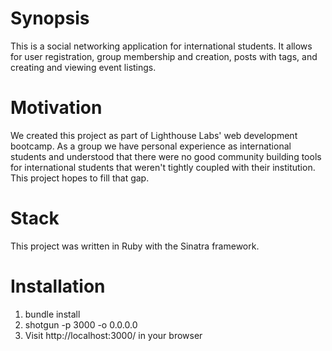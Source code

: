 Synopsis
========

This is a social networking application for international students. It allows for user registration, group membership and creation, posts with tags, and creating and viewing event listings.

Motivation
===========

We created this project as part of Lighthouse Labs' web development bootcamp. As a group we have personal experience as international students and understood that there were no good community building tools for international students that weren't tightly coupled with their institution. This project hopes to fill that gap. 

Stack
=======

This project was written in Ruby with the Sinatra framework.

Installation
==============

1. bundle install
2. shotgun -p 3000 -o 0.0.0.0
3. Visit http://localhost:3000/ in your browser
